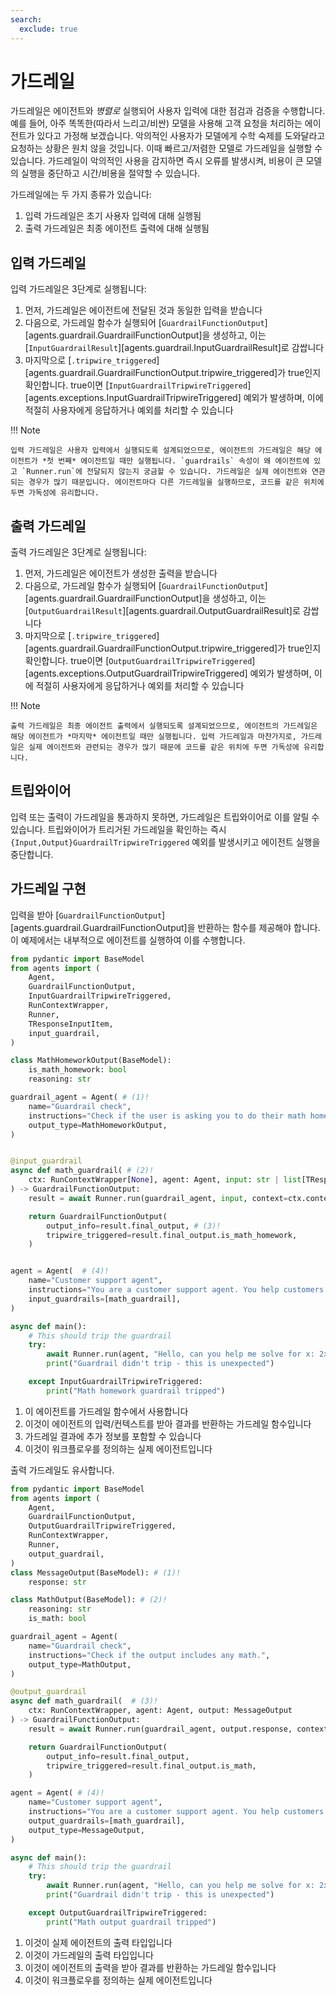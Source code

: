 ```yaml
---
search:
  exclude: true
---
```

# 가드레일

가드레일은 에이전트와 _병렬로_ 실행되어 사용자 입력에 대한 점검과 검증을 수행합니다. 예를 들어, 아주 똑똑한(따라서 느리고/비싼) 모델을 사용해 고객 요청을 처리하는 에이전트가 있다고 가정해 보겠습니다. 악의적인 사용자가 모델에게 수학 숙제를 도와달라고 요청하는 상황은 원치 않을 것입니다. 이때 빠르고/저렴한 모델로 가드레일을 실행할 수 있습니다. 가드레일이 악의적인 사용을 감지하면 즉시 오류를 발생시켜, 비용이 큰 모델의 실행을 중단하고 시간/비용을 절약할 수 있습니다.

가드레일에는 두 가지 종류가 있습니다:

1. 입력 가드레일은 초기 사용자 입력에 대해 실행됨
2. 출력 가드레일은 최종 에이전트 출력에 대해 실행됨

## 입력 가드레일

입력 가드레일은 3단계로 실행됩니다:

1. 먼저, 가드레일은 에이전트에 전달된 것과 동일한 입력을 받습니다
2. 다음으로, 가드레일 함수가 실행되어 [`GuardrailFunctionOutput`][agents.guardrail.GuardrailFunctionOutput]을 생성하고, 이는 [`InputGuardrailResult`][agents.guardrail.InputGuardrailResult]로 감쌉니다
3. 마지막으로 [`.tripwire_triggered`][agents.guardrail.GuardrailFunctionOutput.tripwire_triggered]가 true인지 확인합니다. true이면 [`InputGuardrailTripwireTriggered`][agents.exceptions.InputGuardrailTripwireTriggered] 예외가 발생하며, 이에 적절히 사용자에게 응답하거나 예외를 처리할 수 있습니다

!!! Note

    입력 가드레일은 사용자 입력에서 실행되도록 설계되었으므로, 에이전트의 가드레일은 해당 에이전트가 *첫 번째* 에이전트일 때만 실행됩니다. `guardrails` 속성이 왜 에이전트에 있고 `Runner.run`에 전달되지 않는지 궁금할 수 있습니다. 가드레일은 실제 에이전트와 연관되는 경우가 많기 때문입니다. 에이전트마다 다른 가드레일을 실행하므로, 코드를 같은 위치에 두면 가독성에 유리합니다.

## 출력 가드레일

출력 가드레일은 3단계로 실행됩니다:

1. 먼저, 가드레일은 에이전트가 생성한 출력을 받습니다
2. 다음으로, 가드레일 함수가 실행되어 [`GuardrailFunctionOutput`][agents.guardrail.GuardrailFunctionOutput]을 생성하고, 이는 [`OutputGuardrailResult`][agents.guardrail.OutputGuardrailResult]로 감쌉니다
3. 마지막으로 [`.tripwire_triggered`][agents.guardrail.GuardrailFunctionOutput.tripwire_triggered]가 true인지 확인합니다. true이면 [`OutputGuardrailTripwireTriggered`][agents.exceptions.OutputGuardrailTripwireTriggered] 예외가 발생하며, 이에 적절히 사용자에게 응답하거나 예외를 처리할 수 있습니다

!!! Note

    출력 가드레일은 최종 에이전트 출력에서 실행되도록 설계되었으므로, 에이전트의 가드레일은 해당 에이전트가 *마지막* 에이전트일 때만 실행됩니다. 입력 가드레일과 마찬가지로, 가드레일은 실제 에이전트와 관련되는 경우가 많기 때문에 코드를 같은 위치에 두면 가독성에 유리합니다.

## 트립와이어

입력 또는 출력이 가드레일을 통과하지 못하면, 가드레일은 트립와이어로 이를 알릴 수 있습니다. 트립와이어가 트리거된 가드레일을 확인하는 즉시 `{Input,Output}GuardrailTripwireTriggered` 예외를 발생시키고 에이전트 실행을 중단합니다.

## 가드레일 구현

입력을 받아 [`GuardrailFunctionOutput`][agents.guardrail.GuardrailFunctionOutput]을 반환하는 함수를 제공해야 합니다. 이 예제에서는 내부적으로 에이전트를 실행하여 이를 수행합니다.

```python
from pydantic import BaseModel
from agents import (
    Agent,
    GuardrailFunctionOutput,
    InputGuardrailTripwireTriggered,
    RunContextWrapper,
    Runner,
    TResponseInputItem,
    input_guardrail,
)

class MathHomeworkOutput(BaseModel):
    is_math_homework: bool
    reasoning: str

guardrail_agent = Agent( # (1)!
    name="Guardrail check",
    instructions="Check if the user is asking you to do their math homework.",
    output_type=MathHomeworkOutput,
)


@input_guardrail
async def math_guardrail( # (2)!
    ctx: RunContextWrapper[None], agent: Agent, input: str | list[TResponseInputItem]
) -> GuardrailFunctionOutput:
    result = await Runner.run(guardrail_agent, input, context=ctx.context)

    return GuardrailFunctionOutput(
        output_info=result.final_output, # (3)!
        tripwire_triggered=result.final_output.is_math_homework,
    )


agent = Agent(  # (4)!
    name="Customer support agent",
    instructions="You are a customer support agent. You help customers with their questions.",
    input_guardrails=[math_guardrail],
)

async def main():
    # This should trip the guardrail
    try:
        await Runner.run(agent, "Hello, can you help me solve for x: 2x + 3 = 11?")
        print("Guardrail didn't trip - this is unexpected")

    except InputGuardrailTripwireTriggered:
        print("Math homework guardrail tripped")
```

1. 이 에이전트를 가드레일 함수에서 사용합니다
2. 이것이 에이전트의 입력/컨텍스트를 받아 결과를 반환하는 가드레일 함수입니다
3. 가드레일 결과에 추가 정보를 포함할 수 있습니다
4. 이것이 워크플로우를 정의하는 실제 에이전트입니다

출력 가드레일도 유사합니다.

```python
from pydantic import BaseModel
from agents import (
    Agent,
    GuardrailFunctionOutput,
    OutputGuardrailTripwireTriggered,
    RunContextWrapper,
    Runner,
    output_guardrail,
)
class MessageOutput(BaseModel): # (1)!
    response: str

class MathOutput(BaseModel): # (2)!
    reasoning: str
    is_math: bool

guardrail_agent = Agent(
    name="Guardrail check",
    instructions="Check if the output includes any math.",
    output_type=MathOutput,
)

@output_guardrail
async def math_guardrail(  # (3)!
    ctx: RunContextWrapper, agent: Agent, output: MessageOutput
) -> GuardrailFunctionOutput:
    result = await Runner.run(guardrail_agent, output.response, context=ctx.context)

    return GuardrailFunctionOutput(
        output_info=result.final_output,
        tripwire_triggered=result.final_output.is_math,
    )

agent = Agent( # (4)!
    name="Customer support agent",
    instructions="You are a customer support agent. You help customers with their questions.",
    output_guardrails=[math_guardrail],
    output_type=MessageOutput,
)

async def main():
    # This should trip the guardrail
    try:
        await Runner.run(agent, "Hello, can you help me solve for x: 2x + 3 = 11?")
        print("Guardrail didn't trip - this is unexpected")

    except OutputGuardrailTripwireTriggered:
        print("Math output guardrail tripped")
```

1. 이것이 실제 에이전트의 출력 타입입니다
2. 이것이 가드레일의 출력 타입입니다
3. 이것이 에이전트의 출력을 받아 결과를 반환하는 가드레일 함수입니다
4. 이것이 워크플로우를 정의하는 실제 에이전트입니다